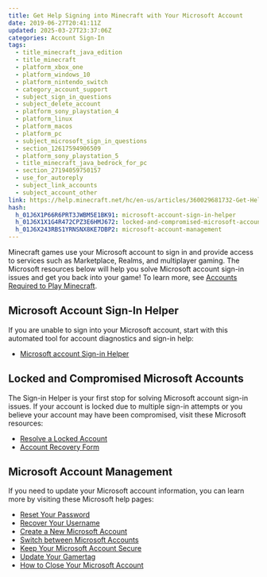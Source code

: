 ```yaml
---
title: Get Help Signing into Minecraft with Your Microsoft Account
date: 2019-06-27T20:41:11Z
updated: 2025-03-27T23:37:06Z
categories: Account Sign-In
tags:
  - title_minecraft_java_edition
  - title_minecraft
  - platform_xbox_one
  - platform_windows_10
  - platform_nintendo_switch
  - category_account_support
  - subject_sign_in_questions
  - subject_delete_account
  - platform_sony_playstation_4
  - platform_linux
  - platform_macos
  - platform_pc
  - subject_microsoft_sign_in_questions
  - section_12617594906509
  - platform_sony_playstation_5
  - title_minecraft_java_bedrock_for_pc
  - section_27194059750157
  - use_for_autoreply
  - subject_link_accounts
  - subject_account_other
link: https://help.minecraft.net/hc/en-us/articles/360029681732-Get-Help-Signing-into-Minecraft-with-Your-Microsoft-Account
hash:
  h_01J6X1P66R6PRT3JWBM5E1BK91: microsoft-account-sign-in-helper
  h_01J6X1X1G4R472CPZ3E6HMJ672: locked-and-compromised-microsoft-accounts
  h_01J6X243RBS1YRNSNX8KE7DBP2: microsoft-account-management
---
```


Minecraft games use your Microsoft account to sign in and provide access to services such as Marketplace, Realms, and multiplayer gaming. The Microsoft resources below will help you solve Microsoft account sign-in issues and get you back into your game! To learn more, see [Accounts Required to Play Minecraft](../Account-Setup/Accounts-Required-to-Play-Minecraft.md).

## Microsoft Account Sign-In Helper

If you are unable to sign into your Microsoft account, start with this automated tool for account diagnostics and sign-in help:

- [Microsoft account Sign-in Helper](https://go.microsoft.com/fwlink/?linkid=2294315)

## Locked and Compromised Microsoft Accounts

The Sign-in Helper is your first stop for solving Microsoft account sign-in issues. If your account is locked due to multiple sign-in attempts or you believe your account may have been compromised, visit these Microsoft resources:

- [Resolve a Locked Account](https://support.microsoft.com/en-us/account-billing/account-has-been-locked-805e8b0d-4141-29b2-7b65-df6ff6c9ce27)
- [Account Recovery Form](https://support.microsoft.com/en-us/account-billing/help-with-the-microsoft-account-recovery-form-b19c02d1-a782-dee6-93c3-dc8113b20c42)

## Microsoft Account Management

If you need to update your Microsoft account information, you can learn more by visiting these Microsoft help pages:

- [Reset Your Password](https://support.microsoft.com/en-us/account-billing/change-your-microsoft-account-password-fdde885b-86da-2965-69fd-4871309ef1f1)
- [Recover Your Username](https://support.microsoft.com/en-us/account-billing/you-forgot-your-microsoft-account-username-b2049472-3b8f-27d3-61c6-67a668453f4c)
- [Create a New Microsoft Account](https://support.microsoft.com/en-us/account-billing/how-to-create-a-new-microsoft-account-a84675c3-3e9e-17cf-2911-3d56b15c0aaf)
- [Switch between Microsoft Accounts](./Switching-Between-Microsoft-Accounts-in-Launcher-to-Play-Minecraft.md)
- [Keep Your Microsoft Account Secure](https://support.microsoft.com/en-us/account-billing/how-to-help-keep-your-microsoft-account-safe-and-secure-628538c2-7006-33bb-5ef4-c917657362b9)
- [Update Your Gamertag](https://support.xbox.com/en-US/help/account-profile/profile/change-xbox-live-gamertag)
- [How to Close Your Microsoft Account](https://support.microsoft.com/en-us/account-billing/how-to-close-your-microsoft-account-c1b2d13f-4de6-6e1b-4a31-d9d668849979)
